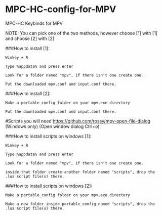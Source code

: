 # MPC-HC-config-for-MPV
MPC-HC Keybinds for MPV

NOTE: You can pick one of the two methods, however choose [1] with [1] and choose [2] with [2]

###How to install [1]:
```
Winkey + R

Type %appdata% and press enter

Look for a folder named "mpv", if there isn't one create one.

Put the downloaded mpv.conf and input.conf there.
```
###How to install [2]:
```
Make a portable_config folder on your mpv.exe directory

Put the downloaded mpv.conf and input.conf there.
```
#Scripts you will need
https://github.com/rossy/mpv-open-file-dialog (Windows only) (Open window dialog Ctrl+o)

###How to install scripts on windows [1]:
```
Winkey + R

Type %appdata% and press enter

Look for a folder named "mpv", if there isn't one create one.

inside that folder create another folder named "scripts", drop the .lua script file(s) there.
```
###How to install scripts on windows [2]:
```
Make a portable_config folder on your mpv.exe directory

Make a new folder inside portable_config named "scripts", drop the .lua script file(s) there.
```
